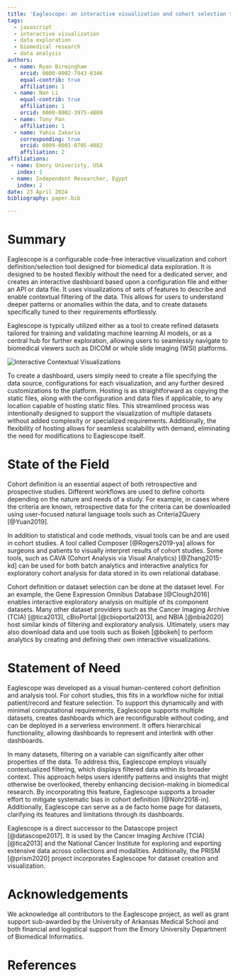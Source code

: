 ```yaml
---
title: 'Eaglescope: an interactive visualization and cohort selection tool for biomedical data exploration.'
tags:
  - javascript
  - interactive visualization
  - data exploration
  - biomedical research
  - data analysis
authors:
  - name: Ryan Birmingham
    orcid: 0000-0002-7943-6346
    equal-contrib: true
    affiliation: 1
  - name: Nan Li
    equal-contrib: true
    affiliation: 1
    orcid: 0000-0002-3975-4809
  - name: Tony Pan
    affiliation: 1
  - name: Yahia Zakaria
    corresponding: true
    orcid: 0009-0001-0705-4082
    affiliation: 2
affiliations:
 - name: Emory Univeristy, USA
   index: 1
 - name: Independent Researcher, Egypt
   index: 2
date: 23 April 2024
bibliography: paper.bib

---
```


# Summary

Eaglescope is a configurable code-free interactive visualization and cohort definition/selection tool designed for biomedical data exploration. It is designed to be hosted flexibly without the need for a dedicated server, and creates an interactive dashboard based upon a configuration file and either an API or data file. It uses visualizations of sets of features to describe and enable contextual filtering of the data. This allows for users to understand deeper patterns or anomalies within the data, and to create datasets specifically tuned to their requirements effortlessly.

Eaglescope is typically utilized either as a tool to create refined datasets tailored for training and validating machine learning AI models, or as a central hub for further exploration, allowing users to seamlessly navigate to biomedical viewers such as DICOM or whole slide imaging (WSI) platforms.

![Interactive Contextual Visualizations](./ContextualVis.png)

To create a dashboard, users simply need to create a file specifying the data source, configurations for each visualization, and any further desired customizations to the platform. Hosting is as straightforward as copying the static files, along with the configuration and data files if applicable, to any location capable of hosting static files. This streamlined process was intentionally designed to support the visualization of multiple datasets without added complexity or specialized requirements. Additionally, the flexibility of hosting allows for seamless scalability with demand, eliminating the need for modifications to Eaglescope itself.

# State of the Field

Cohort definition is an essential aspect of both retrospective and prospective studies. Different workflows are used to define cohorts depending on the nature and needs of a study. For example, in cases where the criteria are known, retrospective data for the criteria can be downloaded using user-focused natural language tools such as Criteria2Query [@Yuan2019]. 

In addition to statistical and code methods, visual tools can be and are used in cohort studies. A tool called Composer [@Rogers2019-ya] allows for surgeons and patients to visually interpret results of cohort studies. Some tools, such as CAVA (Cohort Analysis via Visual Analytics) [@Zhang2015-kd] can be used for both batch analytics and interactive analytics for exploratory cohort analysis for data stored in its own relational database.

Cohort definition or dataset selection can be done at the dataset level. For an example, the Gene Expression Omnibus Database [@Clough2016] enables interactive exploratory analysis on multiple of its component datasets. Many other dataset providers such as the Cancer Imaging Archive (TCIA) [@tica2013], cBioPortal [@cbioportal2013], and NBIA [@nbia2020] host similar kinds of filtering and exploratory analysis. Ultimately, users may also download data and use tools such as Bokeh [@bokeh] to perform analytics by creating and defining their own interactive visualizations.

# Statement of Need

Eaglescope was developed as a visual human-centered cohort definition and analysis tool. For cohort studies, this fits in a workflow niche for initial patient/record and feature selection. To support this dynamically and with minimal computational requirements, Eaglescope supports multiple datasets, creates dashboards which are reconfigurable without coding, and can be deployed in a serverless environment. It offers hierarchical functionality, allowing dashboards to represent and interlink with other dashboards.

In many datasets, filtering on a variable can significantly alter other properties of the data. To address this, Eaglescope employs visually contextualized filtering, which displays filtered data within its broader context. This approach helps users identify patterns and insights that might otherwise be overlooked, thereby enhancing decision-making in biomedical research. By incorporating this feature, Eaglescope supports a broader effort to mitigate systematic bias in cohort definition [@Nohr2018-in]. Additionally, Eaglescope can serve as a de facto home page for datasets, clarifying its features and limitations through its dashboards.

Eaglescope is a direct successor to the Datascope project [@datascope2017]. It is used by the Cancer Imaging Archive (TCIA) [@tica2013] and the National Cancer Institute for exploring and exporting extensive data across collections and modalities. Additionally, the PRISM [@prism2020] project incorporates Eaglescope for dataset creation and visualization.

# Acknowledgements

We acknowledge all contributors to the Eaglescope project, as well as grant support sub-awarded by the University of Arkansas Medical School and both financial and logistical support from the Emory University Department of Biomedical Informatics.

# References

